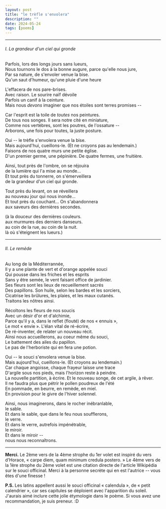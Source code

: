 ```yaml
---
layout: post
title: "le trèfle s'envolera"
description: ""
date: 2024-05-24
tags: [poems]
---
```


---

###### I. La grandeur d'un ciel qui gronde
  
Parfois, lors des longs jours sans lueurs,  
Nous tournons le dos à la bonne augure, parce qu'elle nous jure,  
Par sa nature, de s'envoler venue la bise.  
Qu'un saut d'humeur, qu'une pluie d'une heure

L'effacera de nos pare-brises.  
Avec raison. Le sourire naïf dévoile  
Parfois un canif à la ceinture.  
Mais nous *devons* imaginer que nos étoiles sont terres promises --  
  
Car l'esprit est la toile de *toutes* nos peintures.  
De tous nos songes. Il sera notre cité en miniature,  
Comme nos vertèbres, sont les poutres, de l'ossature --  
Arborons, une fois pour toutes, la juste posture.  
  
Oui -- le trèfle s'envolera venue la bise.  
Mais aujourd'hui, cueillons-le. (Et ne croyons pas au lendemain.)  
Faisons de nos quatre murs une petite église.  
D'un premier germe, une pépinière. De quatre fermes, une fruitière.  
  
Ainsi, tout près de l'ombre, on se réjouira  
de la lumière qui l'a mise au monde...  
Et tout près du tonnerre, on s'émerveillera  
de la grandeur d'un ciel qui gronde.  
  
Tout près du levant, on se réveillera  
au nouveau jour qui nous inonde...  
Et tout près du couchant... On s'abandonnera  
aux saveurs des dernières secondes.  
  
(à la douceur des dernières couleurs.  
aux murmures des derniers danseurs.  
au coin de la rue, au coin de la nuit.  
là où s'éteignent les lueurs.)  

---

###### II. Le remède
  
Au long de la Méditerrannée,  
Il y a une plante de vert et d'orange appelée souci  
Qui pousse dans les friches et les esprits  
Sans y être semée, le vent faisant office de jardinier.  
Ses fleurs sont les lieux de recueillement sacrés  
Des papillons. Son huile, selon les bardes et les sorciers,  
Cicatrise les brûlures, les plaies, et les maux cutanés.  
Traitons les nôtres ainsi.  
  
Récoltons les fleurs de nos soucis  
Avec un désir d'or et d'alchimie,  
Parce qu'il y a, dans le reflet (flouté) de nos « ennuis »,  
Le mot « envie ». L'élan vital de ré-écrire,  
De ré-inventer, de relater un nouveau récit.  
Ainsi nous accueillerons, au coeur même du souci,  
Le battement des ailes du papillon.  
Le pas de l'herboriste qui en fera une potion.  
  
Oui -- le souci s'envolera venue la bise.  
Mais aujourd'hui, cueillons-le. (Et croyons au lendemain.)  
Car chaque angoisse, chaque frayeur laisse une trace  
D'argile sous nos pieds, mais l'horizon reste à peindre.  
La nouvelle partition, à écrire. Et le nouveau songe, de cet argile, à rêver.  
Il ne faudra plus que pétrir le pollen poudreux de l'été  
En pommade, en beurre, en remède, en miel.  
En provision pour le givre de l'hiver solennel.  
  
Ainsi, nous imaginerons, dans le rocher inébranlable,  
le sable.  
Et dans le sable, que dans le feu nous soufflerons,  
le verre.  
Et dans le verre, autrefois impénétrable,  
le miroir.  
Et dans le miroir --  
nous nous reconnaîtrons.  

---

**Merci.** Le 2ème vers de la 4ème strophe du 1er volet est inspiré du vers d'Horace, « carpe diem, quam minimum credula postero. »  Le 4ème vers de la 1ère strophe du 2ème volet est une citation directe de l'article Wikipédia sur le souci officinal. Merci à la personne secrète qui en est l'autrice -- vous êtes d'une finesse !

**P.S.** Les latins appellent aussi le souci officinal « calendula », de « petit calendrier », car ses capitules se déploient avec l'apparition du soleil. J'aurais aimé inclure cette jolie étymologie dans le poème. Si vous avez une recommandation, je suis preneur. :D